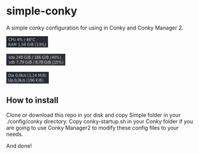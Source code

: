 # simple-conky

A simple conky configuration for using in Conky and Conky Manager 2.

![Simple Conky CPU/RAM](simple/simple-cpu.png)

![Simple Conky Disk usage](simple/simple-disk.png)

![Simple Conky Net Monitor](simple/simple-net.png)


## How to install

Clone or download this repo in yor disk and copy Simple folder in your ./config/conky directory. 
Copy conky-startup.sh in your Conky folder if you are going to use Conky Manager2 to modify these config files to your needs.

And done!
